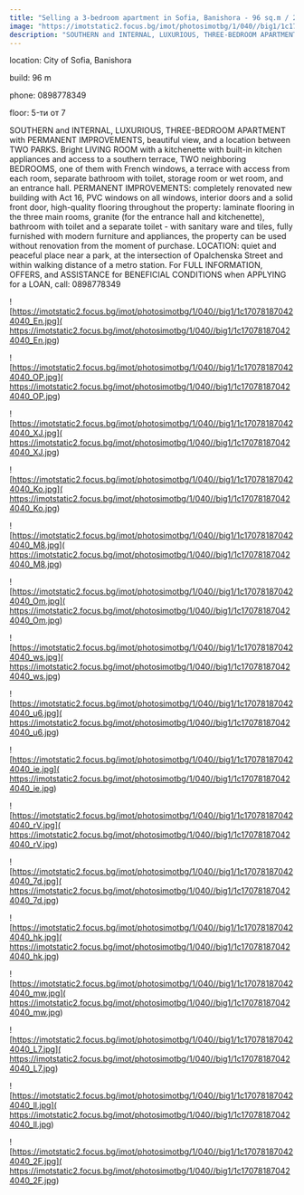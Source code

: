 ```yaml
---
title: "Selling a 3-bedroom apartment in Sofia, Banishora - 96 sq.m / 227,000 EUR :: imot.bg Advertisement"
image: "https://imotstatic2.focus.bg/imot/photosimotbg/1/040//big1/1c170781870424040_Cf.jpg"
description: "SOUTHERN and INTERNAL, LUXURIOUS, THREE-BEDROOM APARTMENT with PERMANENT IMPROVEMENTS, beautiful view, and a location between TWO PARKS. Bright LIVING ROOM with a kitchenette with built-in kitchen appliances and access to a southern terrace, TWO neighboring BEDROOMS, one of them with French windows, a terrace with access from each room, separate bathroom with toilet, storage room or wet room, and an entrance hall. PERMANENT IMPROVEMENTS: completely renovated new building with Act 16, PVC windows on all windows, interior doors and a solid front door, high-quality flooring throughout the property: laminate flooring in the three main rooms, granite (for the entrance hall and kitchenette), bathroom with toilet and a separate toilet - with sanitary ware and tiles, fully furnished with modern furniture and appliances, the property can be used without renovation from the moment of purchase. LOCATION: quiet and peaceful place near a park, at the intersection of Opalchenska Street and within walking distance of a metro station. For FULL INFORMATION, OFFERS, and ASSISTANCE for BENEFICIAL CONDITIONS when APPLYING for a LOAN, call: 0898778349"
---
```


location: City of Sofia, Banishora

build: 96 m

phone: 0898778349

floor: 5-ти от 7

SOUTHERN and INTERNAL, LUXURIOUS, THREE-BEDROOM APARTMENT with PERMANENT IMPROVEMENTS, beautiful view, and a location between TWO PARKS. Bright LIVING ROOM with a kitchenette with built-in kitchen appliances and access to a southern terrace, TWO neighboring BEDROOMS, one of them with French windows, a terrace with access from each room, separate bathroom with toilet, storage room or wet room, and an entrance hall. PERMANENT IMPROVEMENTS: completely renovated new building with Act 16, PVC windows on all windows, interior doors and a solid front door, high-quality flooring throughout the property: laminate flooring in the three main rooms, granite (for the entrance hall and kitchenette), bathroom with toilet and a separate toilet - with sanitary ware and tiles, fully furnished with modern furniture and appliances, the property can be used without renovation from the moment of purchase. LOCATION: quiet and peaceful place near a park, at the intersection of Opalchenska Street and within walking distance of a metro station. For FULL INFORMATION, OFFERS, and ASSISTANCE for BENEFICIAL CONDITIONS when APPLYING for a LOAN, call: 0898778349


![https://imotstatic2.focus.bg/imot/photosimotbg/1/040//big1/1c170781870424040_En.jpg]( https://imotstatic2.focus.bg/imot/photosimotbg/1/040//big1/1c170781870424040_En.jpg)


![https://imotstatic2.focus.bg/imot/photosimotbg/1/040//big1/1c170781870424040_OP.jpg]( https://imotstatic2.focus.bg/imot/photosimotbg/1/040//big1/1c170781870424040_OP.jpg)


![https://imotstatic2.focus.bg/imot/photosimotbg/1/040//big1/1c170781870424040_XJ.jpg]( https://imotstatic2.focus.bg/imot/photosimotbg/1/040//big1/1c170781870424040_XJ.jpg)


![https://imotstatic2.focus.bg/imot/photosimotbg/1/040//big1/1c170781870424040_Ko.jpg]( https://imotstatic2.focus.bg/imot/photosimotbg/1/040//big1/1c170781870424040_Ko.jpg)


![https://imotstatic2.focus.bg/imot/photosimotbg/1/040//big1/1c170781870424040_M8.jpg]( https://imotstatic2.focus.bg/imot/photosimotbg/1/040//big1/1c170781870424040_M8.jpg)


![https://imotstatic2.focus.bg/imot/photosimotbg/1/040//big1/1c170781870424040_Om.jpg]( https://imotstatic2.focus.bg/imot/photosimotbg/1/040//big1/1c170781870424040_Om.jpg)


![https://imotstatic2.focus.bg/imot/photosimotbg/1/040//big1/1c170781870424040_ws.jpg]( https://imotstatic2.focus.bg/imot/photosimotbg/1/040//big1/1c170781870424040_ws.jpg)


![https://imotstatic2.focus.bg/imot/photosimotbg/1/040//big1/1c170781870424040_u6.jpg]( https://imotstatic2.focus.bg/imot/photosimotbg/1/040//big1/1c170781870424040_u6.jpg)


![https://imotstatic2.focus.bg/imot/photosimotbg/1/040//big1/1c170781870424040_ie.jpg]( https://imotstatic2.focus.bg/imot/photosimotbg/1/040//big1/1c170781870424040_ie.jpg)


![https://imotstatic2.focus.bg/imot/photosimotbg/1/040//big1/1c170781870424040_rV.jpg]( https://imotstatic2.focus.bg/imot/photosimotbg/1/040//big1/1c170781870424040_rV.jpg)


![https://imotstatic2.focus.bg/imot/photosimotbg/1/040//big1/1c170781870424040_7d.jpg]( https://imotstatic2.focus.bg/imot/photosimotbg/1/040//big1/1c170781870424040_7d.jpg)


![https://imotstatic2.focus.bg/imot/photosimotbg/1/040//big1/1c170781870424040_hk.jpg]( https://imotstatic2.focus.bg/imot/photosimotbg/1/040//big1/1c170781870424040_hk.jpg)


![https://imotstatic2.focus.bg/imot/photosimotbg/1/040//big1/1c170781870424040_mw.jpg]( https://imotstatic2.focus.bg/imot/photosimotbg/1/040//big1/1c170781870424040_mw.jpg)


![https://imotstatic2.focus.bg/imot/photosimotbg/1/040//big1/1c170781870424040_L7.jpg]( https://imotstatic2.focus.bg/imot/photosimotbg/1/040//big1/1c170781870424040_L7.jpg)


![https://imotstatic2.focus.bg/imot/photosimotbg/1/040//big1/1c170781870424040_ll.jpg]( https://imotstatic2.focus.bg/imot/photosimotbg/1/040//big1/1c170781870424040_ll.jpg)


![https://imotstatic2.focus.bg/imot/photosimotbg/1/040//big1/1c170781870424040_2F.jpg]( https://imotstatic2.focus.bg/imot/photosimotbg/1/040//big1/1c170781870424040_2F.jpg)


